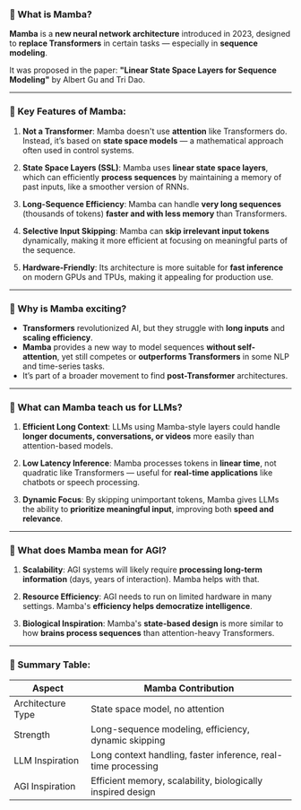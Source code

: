 ### 🐍 What is **Mamba**?

**Mamba** is a **new neural network architecture** introduced in 2023, designed to **replace Transformers** in certain tasks — especially in **sequence modeling**.

It was proposed in the paper:
**"Linear State Space Layers for Sequence Modeling"** by Albert Gu and Tri Dao.

---

### 🌟 Key Features of Mamba:

1. **Not a Transformer**:
   Mamba doesn't use **attention** like Transformers do.
   Instead, it’s based on **state space models** — a mathematical approach often used in control systems.

2. **State Space Layers (SSL)**:
   Mamba uses **linear state space layers**, which can efficiently **process sequences** by maintaining a memory of past inputs, like a smoother version of RNNs.

3. **Long-Sequence Efficiency**:
   Mamba can handle **very long sequences** (thousands of tokens) **faster and with less memory** than Transformers.

4. **Selective Input Skipping**:
   Mamba can **skip irrelevant input tokens** dynamically, making it more efficient at focusing on meaningful parts of the sequence.

5. **Hardware-Friendly**:
   Its architecture is more suitable for **fast inference** on modern GPUs and TPUs, making it appealing for production use.

---

### 🔬 Why is Mamba exciting?

* **Transformers** revolutionized AI, but they struggle with **long inputs** and **scaling efficiency**.
* **Mamba** provides a new way to model sequences **without self-attention**, yet still competes or **outperforms Transformers** in some NLP and time-series tasks.
* It’s part of a broader movement to find **post-Transformer** architectures.

---

### 🤖 What can Mamba teach us for **LLMs**?

1. **Efficient Long Context**:
   LLMs using Mamba-style layers could handle **longer documents, conversations, or videos** more easily than attention-based models.

2. **Low Latency Inference**:
   Mamba processes tokens in **linear time**, not quadratic like Transformers — useful for **real-time applications** like chatbots or speech processing.

3. **Dynamic Focus**:
   By skipping unimportant tokens, Mamba gives LLMs the ability to **prioritize meaningful input**, improving both **speed and relevance**.

---

### 🚀 What does Mamba mean for **AGI**?

1. **Scalability**:
   AGI systems will likely require **processing long-term information** (days, years of interaction). Mamba helps with that.

2. **Resource Efficiency**:
   AGI needs to run on limited hardware in many settings. Mamba's **efficiency helps democratize intelligence**.

3. **Biological Inspiration**:
   Mamba's **state-based design** is more similar to how **brains process sequences** than attention-heavy Transformers.

---

### 🧩 Summary Table:

| Aspect            | Mamba Contribution                                            |
| ----------------- | ------------------------------------------------------------- |
| Architecture Type | State space model, no attention                               |
| Strength          | Long-sequence modeling, efficiency, dynamic skipping          |
| LLM Inspiration   | Long context handling, faster inference, real-time processing |
| AGI Inspiration   | Efficient memory, scalability, biologically inspired design   |
